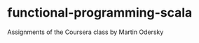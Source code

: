 functional-programming-scala
============================

Assignments of the Coursera class by Martin Odersky

